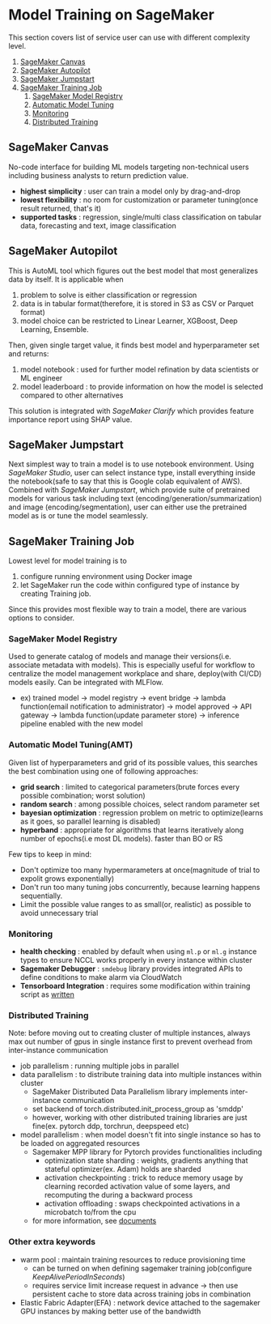 # Model Training on SageMaker

This section covers list of service user can use with different complexity level.

1. [SageMaker Canvas](#sagemaker-canvas)
1. [SageMaker Autopilot](#sagemaker-autopilot)
1. [SageMaker Jumpstart](#sagemaker-jumpstart)
1. [SageMaker Training Job](#sagemaker-training-job)
    1. [SageMaker Model Registry](#sagemaker-model-registry)
    1. [Automatic Model Tuning](#automatic-model-tuningamt)
    1. [Monitoring](#monitoring)
    1. [Distributed Training](#distributed-training)

## SageMaker Canvas

No-code interface for building ML models targeting non-technical users including business analysts to return prediction value.

* **highest simplicity** : user can train a model only by drag-and-drop
* **lowest flexibility** : no room for customization or parameter tuning(once result returned, that's it)
* **supported tasks** : regression, single/multi class classification on tabular data, forecasting and text, image classification

## SageMaker Autopilot

This is AutoML tool which figures out the best model that most generalizes data by itself. It is applicable when 

1. problem to solve is either classification or regression
1. data is in tabular format(therefore, it is stored in S3 as CSV or Parquet format)
1. model choice can be restricted to Linear Learner, XGBoost, Deep Learning, Ensemble.

Then, given single target value, it finds best model and hyperparameter set and returns:

1. model notebook : used for further model refination by data scientists or ML engineer
1. model leaderboard : to provide information on how the model is selected compared to other alternatives

This solution is integrated with *SageMaker Clarify* which provides feature importance report using SHAP value.

## SageMaker Jumpstart

Next simplest way to train a model is to use notebook environment. Using *SageMaker Studio*, user can select instance type, install everything inside the notebook(safe to say that this is Google colab equivalent of AWS). Combined with *SageMaker Jumpstart*, which provide suite of pretrained models for various task including text (encoding/generation/summarization) and image (encoding/segmentation), user can either use the pretrained model as is or tune the model seamlessly.

## SageMaker Training Job

Lowest level for model training is to

1. configure running environment using Docker image
1. let SageMaker run the code within configured type of instance by creating Training job. 

Since this provides most flexible way to train a model, there are various options to consider.

### SageMaker Model Registry

Used to generate catalog of models and manage their versions(i.e. associate metadata with models). This is especially useful for workflow to centralize the model management workplace and share, deploy(with CI/CD) models easily. Can be integrated with MLFlow.

* ex) trained model -> model registry -> event bridge -> lambda function(email notification to administrator) -> model approved -> API gateway -> lambda function(update parameter store) -> inference pipeline enabled with the new model

### Automatic Model Tuning(AMT)

Given list of hyperparameters and grid of its possible values, this searches the best combination using one of following approaches:

* **grid search** : limited to categorical parameters(brute forces every possible combination; worst solution)
* **random search** : among possible choices, select random parameter set
* **bayesian optimization** : regression problem on metric to optimize(learns as it goes, so parallel learning is disabled)
* **hyperband** : appropriate for algorithms that learns iteratively along number of epochs(i.e most DL models). faster than BO or RS

Few tips to keep in mind:

* Don't optimize too many hypermarameters at once(magnitude of trial to expolit grows exponentially)
* Don't run too many tuning jobs concurrently, because learning happens sequentially.
* Limit the possible value ranges to as small(or, realistic) as possible to avoid unnecessary trial

### Monitoring

* **health checking** : enabled by default when using `ml.p` or `ml.g` instance types to ensure NCCL works properly in every instance within cluster
* **Sagemaker Debugger** : `smdebug` library provides integrated APIs to define conditions to make alarm via CloudWatch
* **Tensorboard Integration** : requires some modification within training script as [written](https://docs.aws.amazon.com/sagemaker/latest/dg/tensorboard-on-sagemaker.html)

### Distributed Training

Note: before moving out to creating cluster of multiple instances, always max out number of gpus in single instance first to prevent overhead from inter-instance communication

* job parallelism : running multiple jobs in parallel
* data parallelism : to distribute training data into multiple instances within cluster
    * SageMaker Distributed Data Parallelism library implements inter-instance communication
    * set backend of torch.distributed.init_process_group as 'smddp'
    * however, working with other distributed training libraries are just fine(ex. pytorch ddp, torchrun, deepspeed etc)
* model parallelism : when model doesn't fit into single instance so has to be loaded on aggregated resources
    * Sagemaker MPP library for Pytorch provides functionalities including
        * optimization state sharding : weights, gradients anything that stateful optimizer(ex. Adam) holds are sharded
        * activation checkpointing : trick to reduce memory usage by clearning recorded activation value of some layers, and recomputing the during a backward process
        * activation offloading : swaps checkpointed activations in a microbatch to/from the cpu
    * for more information, see [documents](https://sagemaker.readthedocs.io/en/stable/api/training/sdp_versions/latest/smd_data_parallel_pytorch.html)

### Other extra keywords 

* warm pool : maintain training resources to reduce provisioning time
    * can be turned on when defining sagemaker training job(configure *KeepAlivePeriodInSeconds*)
    * requires service limit increase request in advance -> then use persistent cache to store data across training jobs in combination
* Elastic Fabric Adapter(EFA) : network device attached to the sagemaker GPU instances by making better use of the bandwidth    